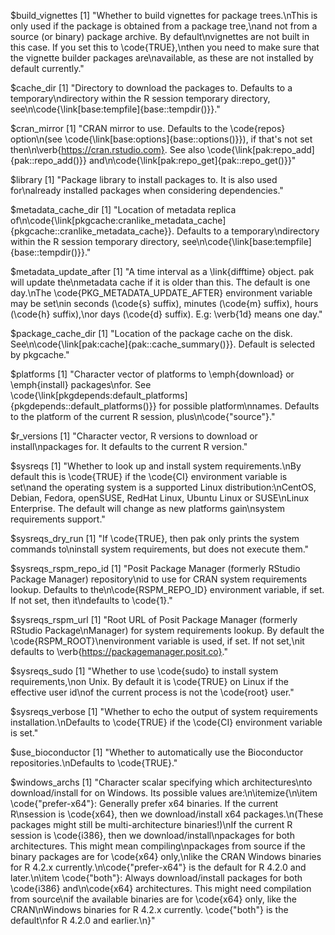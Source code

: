 $build_vignettes
[1] "Whether to build vignettes for package trees.\nThis is only used if the package is obtained from a package tree,\nand not from a source (or binary) package archive. By default\nvignettes are not built in this case. If you set this to \\code{TRUE},\nthen you need to make sure that the vignette builder packages are\navailable, as these are not installed by default currently."

$cache_dir
[1] "Directory to download the packages to. Defaults to a temporary\ndirectory within the R session temporary directory, see\n\\code{\\link[base:tempfile]{base::tempdir()}}."

$cran_mirror
[1] "CRAN mirror to use. Defaults to the \\code{repos} option\n(see \\code{\\link[base:options]{base::options()}}), if that's not set then\n\\verb{https://cran.rstudio.com}. See also \\code{\\link[pak:repo_add]{pak::repo_add()}} and\n\\code{\\link[pak:repo_get]{pak::repo_get()}}"

$library
[1] "Package library to install packages to. It is also used for\nalready installed packages when considering dependencies."

$metadata_cache_dir
[1] "Location of metadata replica of\n\\code{\\link[pkgcache:cranlike_metadata_cache]{pkgcache::cranlike_metadata_cache}}. Defaults to a temporary\ndirectory within the R session temporary directory, see\n\\code{\\link[base:tempfile]{base::tempdir()}}."

$metadata_update_after
[1] "A time interval as a \\link{difftime} object. pak will update the\nmetadata cache if it is older than this. The default is one day.\nThe \\code{PKG_METADATA_UPDATE_AFTER} environment variable may be set\nin seconds (\\code{s} suffix), minutes (\\code{m} suffix), hours (\\code{h} suffix),\nor days (\\code{d} suffix). E.g: \\verb{1d} means one day."

$package_cache_dir
[1] "Location of the package cache on the disk. See\n\\code{\\link[pak:cache]{pak::cache_summary()}}. Default is selected by pkgcache."

$platforms
[1] "Character vector of platforms to \\emph{download} or \\emph{install} packages\nfor. See \\code{\\link[pkgdepends:default_platforms]{pkgdepends::default_platforms()}} for possible platform\nnames. Defaults to the platform of the current R session, plus\n\\code{\"source\"}."

$r_versions
[1] "Character vector, R versions to download or install\npackages for. It defaults to the current R version."

$sysreqs
[1] "Whether to look up and install system requirements.\nBy default this is \\code{TRUE} if the \\code{CI} environment variable is set\nand the operating system is a supported Linux distribution:\nCentOS, Debian, Fedora, openSUSE, RedHat Linux, Ubuntu Linux or SUSE\nLinux Enterprise. The default will change as new platforms gain\nsystem requirements support."

$sysreqs_dry_run
[1] "If \\code{TRUE}, then pak only prints the system commands to\ninstall system requirements, but does not execute them."

$sysreqs_rspm_repo_id
[1] "Posit Package Manager (formerly RStudio Package Manager) repository\nid to use for CRAN system requirements lookup. Defaults to the\n\\code{RSPM_REPO_ID} environment variable, if set. If not set, then it\ndefaults to \\code{1}."

$sysreqs_rspm_url
[1] "Root URL of Posit Package Manager (formerly RStudio Package\nManager) for system requirements lookup. By default the \\code{RSPM_ROOT}\nenvironment variable is used, if set. If not set,\nit defaults to \\verb{https://packagemanager.posit.co}."

$sysreqs_sudo
[1] "Whether to use \\code{sudo} to install system requirements,\non Unix. By default it is \\code{TRUE} on Linux if the effective user id\nof the current process is not the \\code{root} user."

$sysreqs_verbose
[1] "Whether to echo the output of system requirements installation.\nDefaults to \\code{TRUE} if the \\code{CI} environment variable is set."

$use_bioconductor
[1] "Whether to automatically use the Bioconductor repositories.\nDefaults to \\code{TRUE}."

$windows_archs
[1] "Character scalar specifying which architectures\nto download/install for on Windows. Its possible values are:\n\\itemize{\n\\item \\code{\"prefer-x64\"}: Generally prefer x64 binaries. If the current R\nsession is \\code{x64}, then we download/install x64 packages.\n(These packages might still be multi-architecture binaries!)\nIf the current R session is \\code{i386}, then we download/install\npackages for both architectures. This might mean compiling\npackages from source if the binary packages are for \\code{x64} only,\nlike the CRAN Windows binaries for R 4.2.x currently.\n\\code{\"prefer-x64\"} is the default for R 4.2.0 and later.\n\\item \\code{\"both\"}: Always download/install packages for both \\code{i386} and\n\\code{x64} architectures. This might need compilation from source\nif the available binaries are for \\code{x64} only, like the CRAN\nWindows binaries for R 4.2.x currently. \\code{\"both\"} is the default\nfor R 4.2.0 and earlier.\n}"

